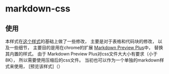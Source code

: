 # markdown-css

## 使用
本样式在[这个样式](https://bitbucket.org/kevinburke/markdowncss)的基础上做了一些修改， 主要是对于表格和代码块的修改， 以及一些细节， 主要目的是用在chrome的扩展 [Markdown Preview Plus](https://chrome.google.com/webstore/detail/markdown-preview-plus/febilkbfcbhebfnokafefeacimjdckgl?utm_source=chrome-app-launcher-info-dialog)中， 替换其内置的样式。 由于 Markdown Preview Plus对css文件大大小有要求（小于8K）， 所以需要使用压缩后的css文件。 当初也可以作为一个单独的markdown样式来使用， [预览该样式]（）


